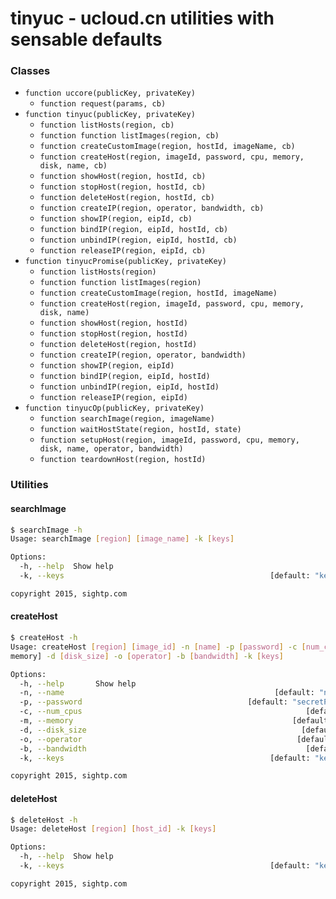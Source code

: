 # tinyuc - ucloud.cn utilities with sensable defaults

### Classes
* `function uccore(publicKey, privateKey)`
  * `function request(params, cb)`
* `function tinyuc(publicKey, privateKey)`
  * `function listHosts(region, cb)`
  * `function function listImages(region, cb)`
  * `function createCustomImage(region, hostId, imageName, cb)`
  * `function createHost(region, imageId, password, cpu, memory, disk, name, cb)`
  * `function showHost(region, hostId, cb)`
  * `function stopHost(region, hostId, cb)`
  * `function deleteHost(region, hostId, cb)`
  * `function createIP(region, operator, bandwidth, cb)`
  * `function showIP(region, eipId, cb)`
  * `function bindIP(region, eipId, hostId, cb)`
  * `function unbindIP(region, eipId, hostId, cb)`
  * `function releaseIP(region, eipId, cb)`
* `function tinyucPromise(publicKey, privateKey)`
  * `function listHosts(region)`
  * `function function listImages(region)`
  * `function createCustomImage(region, hostId, imageName)`
  * `function createHost(region, imageId, password, cpu, memory, disk, name)`
  * `function showHost(region, hostId)`
  * `function stopHost(region, hostId)`
  * `function deleteHost(region, hostId)`
  * `function createIP(region, operator, bandwidth)`
  * `function showIP(region, eipId)`
  * `function bindIP(region, eipId, hostId)`
  * `function unbindIP(region, eipId, hostId)`
  * `function releaseIP(region, eipId)`
* `function tinyucOp(publicKey, privateKey)`
  * `function searchImage(region, imageName)`
  * `function waitHostState(region, hostId, state)`
  * `function setupHost(region, imageId, password, cpu, memory, disk, name, operator, bandwidth)`
  * `function teardownHost(region, hostId)`


### Utilities
#### searchImage
```bash
$ searchImage -h
Usage: searchImage [region] [image_name] -k [keys]

Options:
  -h, --help  Show help                                                [boolean]
  -k, --keys                                              [default: "keys.json"]

copyright 2015, sightp.com
```

#### createHost
```bash
$ createHost -h
Usage: createHost [region] [image_id] -n [name] -p [password] -c [num_cpus] -m [
memory] -d [disk_size] -o [operator] -b [bandwidth] -k [keys]

Options:
  -h, --help       Show help                                           [boolean]
  -n, --name                                               [default: "newImage"]
  -p, --password                                     [default: "secretPassword"]
  -c, --num_cpus                                                  [default: "2"]
  -m, --memory                                                 [default: "2048"]
  -d, --disk_size                                                [default: "20"]
  -o, --operator                                                [default: "Bgp"]
  -b, --bandwidth                                                 [default: "5"]
  -k, --keys                                              [default: "keys.json"]

copyright 2015, sightp.com
```

#### deleteHost
```bash
$ deleteHost -h
Usage: deleteHost [region] [host_id] -k [keys]

Options:
  -h, --help  Show help                                                [boolean]
  -k, --keys                                              [default: "keys.json"]

copyright 2015, sightp.com
```
